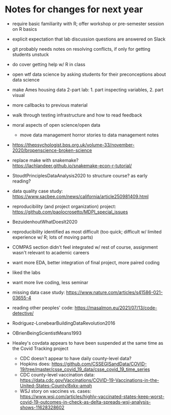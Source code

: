 # Notes for changes for next year #

- require basic familiarity with R; offer workshop or pre-semester session on R basics
- explicit expectation that lab discussion questions are answered on Slack
- git probably needs notes on resolving conflicts, if only for getting students unstuck
- do cover getting help w/ R in class

- open wtf data science by asking students for their preconceptions about data science

- make Ames housing data 2-part lab: 1. part inspecting variables, 2. part visual

- more callbacks to previous material

- walk through testing infrastructure and how to read feedback

- moral aspects of open science/open data
    - move data management horror stories to data management notes
    
- <https://thepsychologist.bps.org.uk/volume-33/november-2020/bropenscience-broken-science>

- replace make with snakemake? <https://lachlandeer.github.io/snakemake-econ-r-tutorial/>

- StoudtPrinciplesDataAnalysis2020 to structure course?  as early reading? 

- data quality case study: <https://www.sacbee.com/news/california/article250981409.html>

- reproducibility (and project organization) project: <https://github.com/paolocrosetto/MDPI_special_issues>

- BezuidenhoutWhatDoesIt2020

- reproducibility identified as most difficult (too quick; difficult w/ limited experience w/ R; lots of moving parts)

- COMPAS section didn't feel integrated w/ rest of course, assignment wasn't relevant to academic careers

- want more EDA, better integration of final project, more paired coding

- liked the labs

- want more live coding, less seminar

- missing data case study: <https://www.nature.com/articles/s41586-021-03655-4>

- reading other peoples' code: <https://masalmon.eu/2021/07/13/code-detective/>

- Rodriguez-LonebearBuildingDataRevolution2016

- OBrienBeingScientistMeans1993

- Healey's covdata appears to have been suspended at the same time as the Covid Tracking project
    - CDC doesn't appear to have daily county-level data? 
    - Hopkins does:  <https://github.com/CSSEGISandData/COVID-19/tree/master/csse_covid_19_data/csse_covid_19_time_series>
    - CDC county-level vaccination data: <https://data.cdc.gov/Vaccinations/COVID-19-Vaccinations-in-the-United-States-County/8xkx-amqh>
    - WSJ story on vaccines vs. cases: <https://www.wsj.com/articles/highly-vaccinated-states-keep-worst-covid-19-outcomes-in-check-as-delta-spreads-wsj-analysis-shows-11628328602>
